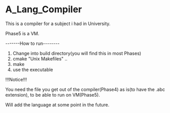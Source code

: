 # A_Lang_Compiler

This is a compiler for a subject i had in University.

Phase5 is a VM.

-------How to run--------

1) Change into build directory(you will find this in most Phases)
2) cmake "Unix Makefiles" ..
3) make
4) use the executable

!!!Notice!!!

You need the file you get out of the compiler(Phase4)
as is(to have the .abc extension), to be able to run on VM(Phase5).

Will add the language at some point in the future.
